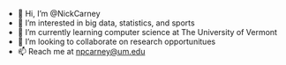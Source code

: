 - 👋 Hi, I’m @NickCarney
- 👀 I’m interested in big data, statistics, and sports
- 🌱 I’m currently learning computer science at The University of Vermont
- 💞️ I’m looking to collaborate on research opportunitues
- 📫 Reach me at npcarney@um.edu

<!---
NickCarney/NickCarney is a ✨ special ✨ repository because its `README.md` (this file) appears on your GitHub profile.
You can click the Preview link to take a look at your changes.
--->
